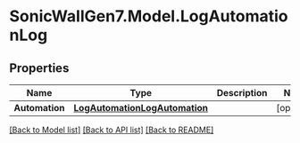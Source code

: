 # SonicWallGen7.Model.LogAutomationLog

## Properties

Name | Type | Description | Notes
------------ | ------------- | ------------- | -------------
**Automation** | [**LogAutomationLogAutomation**](LogAutomationLogAutomation.md) |  | [optional] 

[[Back to Model list]](../README.md#documentation-for-models) [[Back to API list]](../README.md#documentation-for-api-endpoints) [[Back to README]](../README.md)

